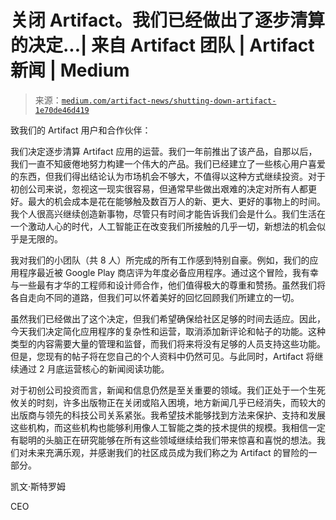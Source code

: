 <!--yml

类别：未分类

日期：2024 年 5 月 27 日 14:42:47

-->

# 关闭 Artifact。我们已经做出了逐步清算的决定...| 来自 Artifact 团队 | Artifact 新闻 | Medium

> 来源：[`medium.com/artifact-news/shutting-down-artifact-1e70de46d419`](https://medium.com/artifact-news/shutting-down-artifact-1e70de46d419)

致我们的 Artifact 用户和合作伙伴：

我们决定逐步清算 Artifact 应用的运营。我们一年前推出了该产品，自那以后，我们一直不知疲倦地努力构建一个伟大的产品。我们已经建立了一些核心用户喜爱的东西，但我们得出结论认为市场机会不够大，不值得以这种方式继续投资。对于初创公司来说，忽视这一现实很容易，但通常早些做出艰难的决定对所有人都更好。最大的机会成本是花在能够触及数百万人的新、更大、更好的事物上的时间。我个人很高兴继续创造新事物，尽管只有时间才能告诉我们会是什么。我们生活在一个激动人心的时代，人工智能正在改变我们所接触的几乎一切，新想法的机会似乎是无限的。

我对我们的小团队（共 8 人）所完成的所有工作感到特别自豪。例如，我们的应用程序最近被 Google Play 商店评为年度必备应用程序。通过这个冒险，我有幸与一些最有才华的工程师和设计师合作，他们值得极大的尊重和赞扬。虽然我们将各自走向不同的道路，但我们可以怀着美好的回忆回顾我们所建立的一切。

虽然我们已经做出了这个决定，但我们希望确保给社区足够的时间去适应。因此，今天我们决定简化应用程序的复杂性和运营，取消添加新评论和帖子的功能。这种类型的内容需要大量的管理和监督，而我们将来将没有足够的人员支持这些功能。但是，您现有的帖子将在您自己的个人资料中仍然可见。与此同时，Artifact 将继续通过 2 月底运营核心的新闻阅读功能。

对于初创公司投资而言，新闻和信息仍然是至关重要的领域。我们正处于一个生死攸关的时刻，许多出版物正在关闭或陷入困境，地方新闻几乎已经消失，而较大的出版商与领先的科技公司关系紧张。我希望技术能够找到方法来保护、支持和发展这些机构，而这些机构也能够利用像人工智能之类的技术提供的规模。我相信一定有聪明的头脑正在研究能够在所有这些领域继续给我们带来惊喜和喜悦的想法。我们对未来充满乐观，并感谢我们的社区成员成为我们称之为 Artifact 的冒险的一部分。

凯文·斯特罗姆

CEO
